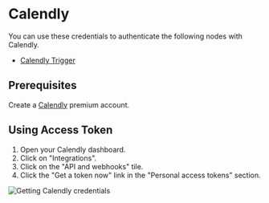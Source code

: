 # Calendly

You can use these credentials to authenticate the following nodes with Calendly.

- [Calendly Trigger](/integrations/trigger-nodes/n8n-nodes-base.calendlyTrigger/)

## Prerequisites

Create a [Calendly](https://www.calendly.com/) premium account.

## Using Access Token

1. Open your Calendly dashboard.
2. Click on "Integrations".
3. Click on the "API and webhooks" tile.
4. Click the "Get a token now" link in the "Personal access tokens" section.

![Getting Calendly credentials](/_images/integrations/credentials/calendly/using-access-token.gif)
